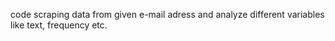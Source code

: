 code scraping data from given e-mail adress and analyze different variables like text, frequency etc.
